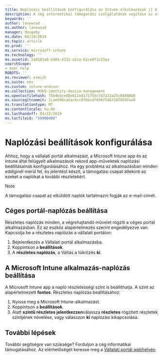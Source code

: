 ```yaml
---
title: Naplózási beállítások konfigurálása az Intune-alkalmazások |} A Microsoft Docs
description: A cég informatikai támogatási szolgálatának segítése az eszközproblémák megoldásában részletes naplózással
keywords: ''
author: lenewsad
ms.author: lanewsad
manager: dougeby
ms.date: 04/19/2019
ms.topic: article
ms.prod: ''
ms.service: microsoft-intune
ms.technology: ''
ms.assetid: 2a9183a6-b40d-4132-a1ce-61ce0f1c23aa
searchScope:
- User help
ROBOTS: ''
ms.reviewer: esmich
ms.suite: ems
ms.custom: intune-enduser
ms.collection: M365-identity-device-management
ms.openlocfilehash: 75b4b4ce88eb11e817175bc7d7a22a25c04d88b8
ms.sourcegitcommit: 1cae690ca2ac6cc97bbcdf656f54b31878297ae8
ms.translationtype: MT
ms.contentlocale: hu-HU
ms.lasthandoff: 04/22/2019
ms.locfileid: "59900400"
---
```

# <a name="configure-logging-settings"></a>Naplózási beállítások konfigurálása

Ahhoz, hogy a vállalati portál alkalmazást, a Microsoft Intune app és az Intune által felügyelt alkalmazások rekord app-műveletek naplózási beállításainak konfigurálásához. Ha egy probléma az alkalmazásban minden eddiginél merül fel, és jelentést készít, a támogatási csapat áttekinti az ezeket a naplókat a további részletekért. 

> [!NOTE]
> A támogatási csapat az elküldött naplók tartalmazni fogják az e-mail-címét.  

## <a name="configure-company-portal-logging"></a>Céges portál-naplózás beállítása
Részletes naplózás minden, a végrehajtandó művelet rögzíti a céges portál alkalmazásban. Ez az eszköz alapértelmezés szerint engedélyezve van. Kapcsolja be a részletes naplózás a vállalati portálon:  

1. Bejelentkezés a Vállalati portál alkalmazásba.
2. Koppintson a **beállítások**.
3. A **részletes naplózás**, a Váltás a tükrözés **ki**.

## <a name="configure-microsoft-intune-app-logging"></a>A Microsoft Intune alkalmazás-naplózás beállítása
A Microsoft Intune app a napló részletességi szint is beállíthatja. A szint az alapértelmezett **fontos**. Részletes naplózás beállításához:  

1. Nyissa meg a Microsoft Intune-alkalmazást.  
2. Koppintson a **beállítások**.  
3. Alatt **szintű részletes jelentkezzen**válassza **részletes** rögzített részletek szintjének növelése, vagy válasszon **ki** naplózási kikapcsolása.  

## <a name="next-steps"></a>További lépések  

További segítségre van szüksége? Forduljon a cég informatikai támogatásához. Az elérhetőségét keresse meg a [Vállalati portál webhelyén](https://go.microsoft.com/fwlink/?linkid=2010980).  
